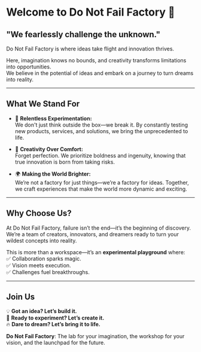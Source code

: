 # **Welcome to Do Not Fail Factory** 👋  

## **"We fearlessly challenge the unknown."**  
Do Not Fail Factory is where ideas take flight and innovation thrives.  

Here, imagination knows no bounds, and creativity transforms limitations into opportunities.  
We believe in the potential of ideas and embark on a journey to turn dreams into reality.  

---

## **What We Stand For**  

- 🚀 **Relentless Experimentation:**  
  We don't just think outside the box—we break it. By constantly testing new products, services, and solutions, we bring the unprecedented to life.  

- 🎨 **Creativity Over Comfort:**  
  Forget perfection. We prioritize boldness and ingenuity, knowing that true innovation is born from taking risks.  

- 🌍 **Making the World Brighter:**  
  We’re not a factory for just things—we’re a factory for ideas. Together, we craft experiences that make the world more dynamic and exciting.  

---

## **Why Choose Us?**  

At Do Not Fail Factory, failure isn’t the end—it’s the beginning of discovery.  
We’re a team of creators, innovators, and dreamers ready to turn your wildest concepts into reality.  

This is more than a workspace—it’s an **experimental playground** where:  
✅ Collaboration sparks magic.  
✅ Vision meets execution.  
✅ Challenges fuel breakthroughs.  

---

## **Join Us**  

💡 **Got an idea? Let’s build it.**  
🌟 **Ready to experiment? Let’s create it.**  
🔥 **Dare to dream? Let’s bring it to life.**  

**Do Not Fail Factory**: The lab for your imagination, the workshop for your vision, and the launchpad for the future.  
